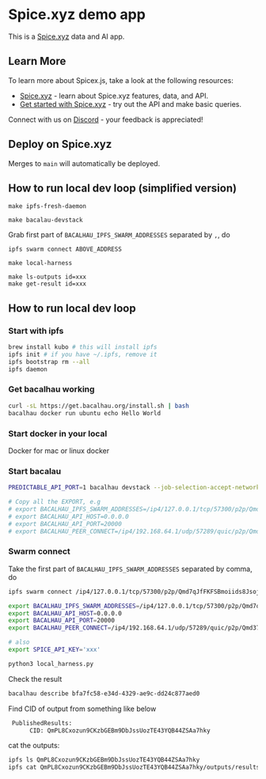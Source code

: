 # Spice.xyz demo app

This is a [Spice.xyz](https://spice.xyz/) data and AI app.

## Learn More

To learn more about Spicex.js, take a look at the following resources:

- [Spice.xyz](https://docs.spice.xyz) - learn about Spice.xyz features, data, and API.
- [Get started with Spice.xyz](https://docs.spice.xyz/get-started) - try out the API and make basic queries.

Connect with us on [Discord](https://discord.gg/PUCapX22En) - your feedback is appreciated!

## Deploy on Spice.xyz

Merges to `main` will automatically be deployed.

## How to run local dev loop (simplified version)

```
make ipfs-fresh-daemon
```

```
make bacalau-devstack
```

Grab first part of `BACALHAU_IPFS_SWARM_ADDRESSES` separated by `,`, do
```
ipfs swarm connect ABOVE_ADDRESS
```

```
make local-harness
```

```
make ls-outputs id=xxx
make get-result id=xxx
```


## How to run local dev loop

### Start with ipfs

```bash
brew install kubo # this will install ipfs
ipfs init # if you have ~/.ipfs, remove it
ipfs bootstrap rm --all
ipfs daemon
```

### Get bacalhau working

```bash
curl -sL https://get.bacalhau.org/install.sh | bash
bacalhau docker run ubuntu echo Hello World
```

### Start docker in your local

Docker for mac or linux docker

### Start bacalau

```bash
PREDICTABLE_API_PORT=1 bacalhau devstack --job-selection-accept-networked

# Copy all the EXPORT, e.g
# export BACALHAU_IPFS_SWARM_ADDRESSES=/ip4/127.0.0.1/tcp/57300/p2p/Qmd7qJfFKFSBmoiids8Jsoj8cadoWzhykhTZcL1evQrLdv,/ip4/192.168.64.1/tcp/57300/p2p/Qmd7qJfFKFSBmoiids8Jsoj8cadoWzhykhTZcL1evQrLdv
# export BACALHAU_API_HOST=0.0.0.0
# export BACALHAU_API_PORT=20000
# export BACALHAU_PEER_CONNECT=/ip4/192.168.64.1/udp/57289/quic/p2p/Qmd37s635iHLwKC7ugQKSQMXXqPKun3mAgm5PZNFNQv7Mk,/ip4/192.168.64.1/tcp/57294/p2p/QmWLZLAtT31SUfg3TkGk2WCZWs7wmzsU4wxmrf35ZwLXSK,/ip6/::1/tcp/57298/p2p/QmcWSqFdd4CuZd3WmMnpQpRS53NxrYwAYs26Sxyh2aapjQ,/ip4/192.168.64.1/udp/57302/quic/p2p/QmNfKCqPnvTfdjfMPzbqhhsnZgsjpRNNXhGJcGbBKBFiA8
```

### Swarm connect
Take the first part of `BACALHAU_IPFS_SWARM_ADDRESSES`  separated by comma, do

```bash
ipfs swarm connect /ip4/127.0.0.1/tcp/57300/p2p/Qmd7qJfFKFSBmoiids8Jsoj8cadoWzhykhTZcL1evQrLdv
```

```bash
export BACALHAU_IPFS_SWARM_ADDRESSES=/ip4/127.0.0.1/tcp/57300/p2p/Qmd7qJfFKFSBmoiids8Jsoj8cadoWzhykhTZcL1evQrLdv,/ip4/192.168.64.1/tcp/57300/p2p/Qmd7qJfFKFSBmoiids8Jsoj8cadoWzhykhTZcL1evQrLdv
export BACALHAU_API_HOST=0.0.0.0
export BACALHAU_API_PORT=20000
export BACALHAU_PEER_CONNECT=/ip4/192.168.64.1/udp/57289/quic/p2p/Qmd37s635iHLwKC7ugQKSQMXXqPKun3mAgm5PZNFNQv7Mk,/ip4/192.168.64.1/tcp/57294/p2p/QmWLZLAtT31SUfg3TkGk2WCZWs7wmzsU4wxmrf35ZwLXSK,/ip6/::1/tcp/57298/p2p/QmcWSqFdd4CuZd3WmMnpQpRS53NxrYwAYs26Sxyh2aapjQ,/ip4/192.168.64.1/udp/57302/quic/p2p/QmNfKCqPnvTfdjfMPzbqhhsnZgsjpRNNXhGJcGbBKBFiA8

# also
export SPICE_API_KEY='xxx'

python3 local_harness.py
```

Check the result

```bash
bacalhau describe bfa7fc58-e34d-4329-ae9c-dd24c877aed0
```

Find CID of output from something like below

```bash
 PublishedResults:
      CID: QmPL8Cxozun9CKzbGEBm9DbJssUozTE43YQB44ZSAa7hky
```

cat the outputs:
```bash
ipfs ls QmPL8Cxozun9CKzbGEBm9DbJssUozTE43YQB44ZSAa7hky
ipfs cat QmPL8Cxozun9CKzbGEBm9DbJssUozTE43YQB44ZSAa7hky/outputs/results.csv
```
